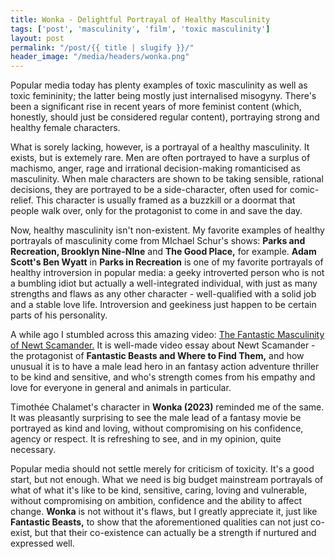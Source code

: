 ```yaml
---
title: Wonka - Delightful Portrayal of Healthy Masculinity
tags: ['post', 'masculinity', 'film', 'toxic masculinity']
layout: post
permalink: "/post/{{ title | slugify }}/"
header_image: "/media/headers/wonka.png"
---
```


Popular media today has plenty examples of toxic masculinity as well as
toxic femininity; the latter being mostly just internalised misogyny.
There's been a significant rise in recent years of more feminist content
(which, honestly, should just be considered regular content), portraying
strong and healthy female characters.

What is sorely lacking, however, is a portrayal of a healthy
masculinity. It exists, but is extemely rare. Men are often portrayed to
have a surplus of machismo, anger, rage and irrational decision-making
romanticised as masculinity. When male characters are shown to be taking
sensible, rational decisions, they are portrayed to be a side-character,
often used for comic-relief. This character is usually framed as a
buzzkill or a doormat that people walk over, only for the protagonist to
come in and save the day.

Now, healthy masculinity isn't non-existent. My favorite examples of
healthy portrayals of masculinity come from MIchael Schur's shows:
**Parks and Recreation, Brooklyn Nine-NIne** and **The Good Place,** for
example. **Adam Scott's Ben Wyatt** in **Parks in Recreation** is one of
my favorite portrayals of healthy introversion in popular media: a geeky
introverted person who is not a bumbling idiot but actually a
well-integrated individual, with just as many strengths and flaws as any
other character - well-qualified with a solid job and a stable love
life. Introversion and geekiness just happen to be certain parts of his
personality.

A while ago I stumbled across this amazing video: [The Fantastic
Masculinity of Newt
Scamander.](https://www.youtube.com/watch?v=C4kuR1gyOeQ) It is well-made
video essay about Newt Scamander - the protagonist of **Fantastic Beasts
and Where to Find Them,** and how unusual it is to have a male lead hero
in an fantasy action adventure thriller to be kind and sensitive, and
who's strength comes from his empathy and love for everyone in general
and animals in particular.

Timothée Chalamet's character in **Wonka (2023)** reminded me of the
same. It was pleasantly surprising to see the male lead of a fantasy
movie be portrayed as kind and loving, without compromising on his
confidence, agency or respect. It is refreshing to see, and in my
opinion, quite necessary.

Popular media should not settle merely for criticism of toxicity. It's a
good start, but not enough. What we need is big budget mainstream
portrayals of what of what it's like to be kind, sensitive, caring,
loving and vulnerable, without compromising on ambition, confidence and
the ability to affect change. **Wonka** is not without it's flaws, but I
greatly appreciate it, just like **Fantastic Beasts,** to show that the
aforementioned qualities can not just co-exist, but that their
co-existence can actually be a strength if nurtured and expressed well.